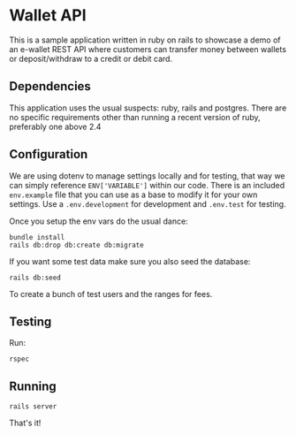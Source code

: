# Wallet API

This is a sample application written in ruby on rails to showcase a demo of an e-wallet REST API where customers can transfer money between wallets or deposit/withdraw to a credit or debit card.

## Dependencies

This application uses the usual suspects: ruby, rails and postgres. There are no specific requirements other than running a recent version of ruby, preferably one above 2.4

## Configuration

We are using dotenv to manage settings locally and for testing, that way we can simply reference `ENV['VARIABLE']` within our code. There is an included `env.example` file that you can use as a base to modify it for your own settings. Use a `.env.development` for development and `.env.test` for testing.

Once you setup the env vars do the usual dance:

```
bundle install
rails db:drop db:create db:migrate
```

If you want some test data make sure you also seed the database:

```
rails db:seed
```

To create a bunch of test users and the ranges for fees.

## Testing

Run:

```
rspec
```

## Running

```
rails server
```

That's it!
